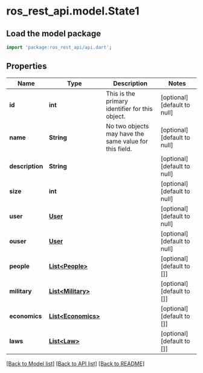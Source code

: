 # ros_rest_api.model.State1

## Load the model package
```dart
import 'package:ros_rest_api/api.dart';
```

## Properties
Name | Type | Description | Notes
------------ | ------------- | ------------- | -------------
**id** | **int** | This is the primary identifier for this object.  | [optional] [default to null]
**name** | **String** | No two objects may have the same value for this field.  | [optional] [default to null]
**description** | **String** |  | [optional] [default to null]
**size** | **int** |  | [optional] [default to null]
**user** | [**User**](User.md) |  | [optional] [default to null]
**ouser** | [**User**](User.md) |  | [optional] [default to null]
**people** | [**List&lt;People&gt;**](People.md) |  | [optional] [default to []]
**military** | [**List&lt;Military&gt;**](Military.md) |  | [optional] [default to []]
**economics** | [**List&lt;Economics&gt;**](Economics.md) |  | [optional] [default to []]
**laws** | [**List&lt;Law&gt;**](Law.md) |  | [optional] [default to []]

[[Back to Model list]](../README.md#documentation-for-models) [[Back to API list]](../README.md#documentation-for-api-endpoints) [[Back to README]](../README.md)



